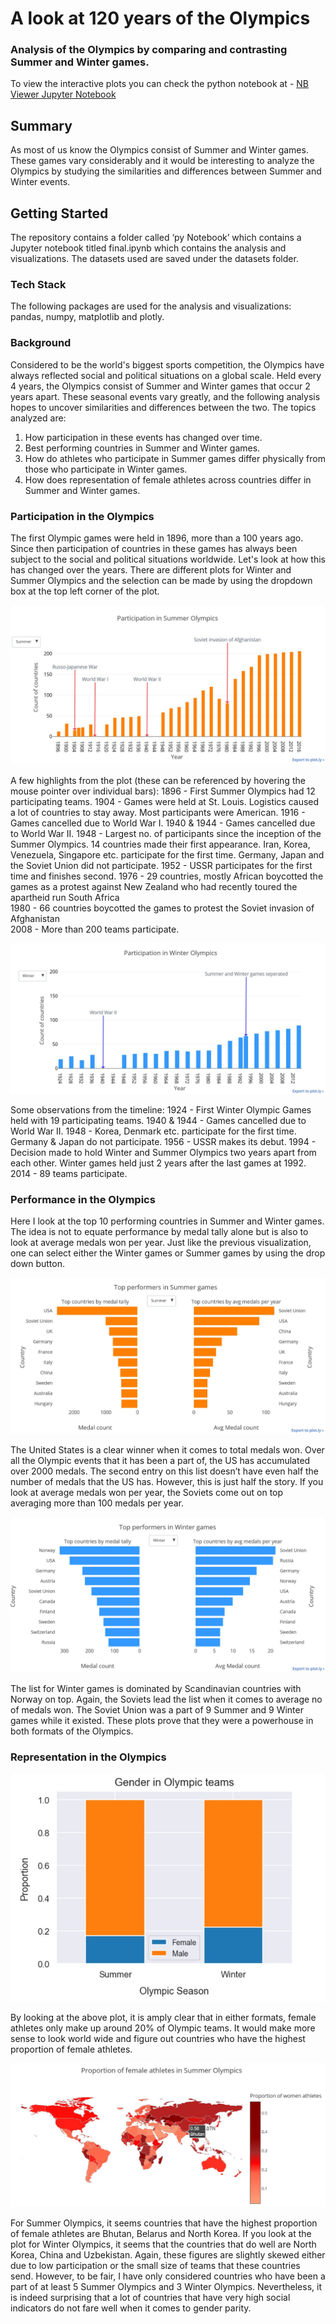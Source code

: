 # A look at 120 years of the Olympics 
### Analysis of the Olympics by comparing and contrasting Summer and Winter games.

To view the interactive plots you can check the python notebook at - 
[NB Viewer Jupyter Notebook](http://nbviewer.jupyter.org/github/VNair88/Olympics_viz/blob/0706ef21877904ee00c3964561b82917ff442862/py%20Notebook/final.ipynb)

## Summary
As most of us know the Olympics consist of Summer and Winter games. These games vary considerably and it would be interesting to analyze the Olympics by studying the similarities and differences between Summer and Winter events.

## Getting Started
The repository contains a folder called ‘py Notebook’ which contains a Jupyter notebook titled final.ipynb which contains the analysis and visualizations. The datasets used are saved under the datasets folder.

### Tech Stack
The following packages are used for the analysis and visualizations:
pandas, numpy, matplotlib and plotly.

### Background
Considered to be the world's biggest sports competition, the Olympics have always reflected social and political situations on a global scale. Held every 4 years, the Olympics consist of Summer and Winter games that occur 2 years apart. These seasonal events vary greatly, and the following analysis hopes to uncover similarities and differences between the two. The topics analyzed are: 
1.	How participation in these events has changed over time. 
2.	Best performing countries in Summer and Winter games. 
3.	How do athletes who participate in Summer games differ physically from those who participate in Winter games. 
4.	How does representation of female athletes across countries differ in Summer and Winter games. 

### Participation in the Olympics
The first Olympic games were held in 1896, more than a 100 years ago. Since then participation of countries in these games has always been subject to the social and political situations worldwide. Let's look at how this has changed over the years. There are different plots for Winter and Summer Olympics and the selection can be made by using the dropdown box at the top left corner of the plot. 

![alt text][logo]

[logo]: https://github.com/VNair88/Olympics_viz/blob/master/Plots/summer_participation.JPG  "Summer participation"

A few highlights from the plot (these can be referenced by hovering the mouse pointer over individual bars):
1896 - First Summer Olympics had 12 participating teams.
1904 - Games were held at St. Louis. Logistics caused a lot of countries to stay away. Most participants were American. 
1916 - Games cancelled due to World War I.
1940 & 1944 - Games cancelled due to World War II.
1948 - Largest no. of participants since the inception of the Summer Olympics. 14 countries made their first appearance. Iran, Korea, Venezuela, Singapore etc. participate for the first time. Germany, Japan and the Soviet Union did not participate.
1952 - USSR participates for the first time and finishes second.
1976 - 29 countries, mostly African boycotted the games as a protest against New Zealand who had recently toured the apartheid run South Africa <br>
1980 - 66 countries boycotted the games to protest the Soviet invasion of Afghanistan <br>
2008 - More than 200 teams participate. 

![alt text][logo1]

[logo1]: https://github.com/VNair88/Olympics_viz/blob/master/Plots/winter_participation.JPG  "Winter participation"

Some observations from the timeline:
1924 - First Winter Olympic Games held with 19 participating teams.
1940 & 1944 - Games cancelled due to World War II.
1948 - Korea, Denmark etc. participate for the first time. Germany & Japan do not participate.
1956 - USSR makes its debut.
1994 - Decision made to hold Winter and Summer Olympics two years apart from each other. Winter games held just 2 years after the last games at 1992. 
2014 - 89 teams participate.

### Performance in the Olympics

Here I look at the top 10 performing countries in Summer and Winter games.  The idea is not to equate performance by medal tally alone but is also to look at average medals won per year. Just like the previous visualization, one can select either the Winter games or Summer games by using the drop down button.

![alt text][logo2]

[logo2]: https://github.com/VNair88/Olympics_viz/blob/master/Plots/summer_performers.JPG  "Summer performers"

The United States is a clear winner when it comes to total medals won. Over all the Olympic events that it has been a part of, the US has accumulated over 2000 medals. The second entry on this list doesn’t have even half the number of medals that the US has. 
However, this is just half the story. If you look at average medals won per year, the Soviets come out on top averaging more than 100 medals per year.

![alt text][logo3]

[logo3]: https://github.com/VNair88/Olympics_viz/blob/master/Plots/winter_performers.JPG  "Winter performers"

The list for Winter games is dominated by Scandinavian countries with Norway on top. Again, the Soviets lead the list when it comes to average no of medals won.
 The Soviet Union was a part of 9 Summer and 9 Winter games while it existed. These plots prove that they were a powerhouse in both formats of the Olympics.

### Representation in the Olympics

![alt text][logo4]

[logo4]: https://github.com/VNair88/Olympics_viz/blob/master/Plots/representation1.JPG  "Representation1"

By looking at the above plot, it is amply clear that in either formats, female athletes only make up around 20% of Olympic teams.
It would make more sense to look world wide and figure out countries who have the highest proportion of female athletes. 

![alt text][logo5]

[logo5]: https://github.com/VNair88/Olympics_viz/blob/master/Plots/representation2.JPG  "Representation2"

For Summer Olympics, it seems countries that have the highest proportion of female athletes are Bhutan, Belarus and North Korea. 
If you look at the plot for Winter Olympics, it seems that the countries that do well are North Korea, China and Uzbekistan. 
Again, these figures are slightly skewed either due to low participation or the small size of teams that these countries send. However, to be fair, I have only considered countries who have been a part of at least 5 Summer Olympics and 3 Winter Olympics. 
Nevertheless, it is indeed surprising that a lot of countries that have very high social indicators do not fare well when it comes to gender parity. 
